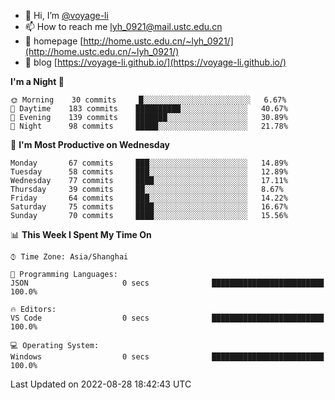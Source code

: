 - 👋 Hi, I’m [@voyage-li](https://github.com/voyage-li/)
- 📫 How to reach me [lyh_0921@mail.ustc.edu.cn](mailto:lyh_0921@mail.ustc.edu.cn)
- 👯 homepage [http://home.ustc.edu.cn/~lyh_0921/](http://home.ustc.edu.cn/~lyh_0921/)
- 🥤 blog [https://voyage-li.github.io/](https://voyage-li.github.io/)

<!--START_SECTION:waka-->
**I'm a Night 🦉** 

```text
🌞 Morning    30 commits     █░░░░░░░░░░░░░░░░░░░░░░░░   6.67% 
🌆 Daytime    183 commits    ██████████░░░░░░░░░░░░░░░   40.67% 
🌃 Evening    139 commits    ███████░░░░░░░░░░░░░░░░░░   30.89% 
🌙 Night      98 commits     █████░░░░░░░░░░░░░░░░░░░░   21.78%

```
📅 **I'm Most Productive on Wednesday** 

```text
Monday       67 commits     ███░░░░░░░░░░░░░░░░░░░░░░   14.89% 
Tuesday      58 commits     ███░░░░░░░░░░░░░░░░░░░░░░   12.89% 
Wednesday    77 commits     ████░░░░░░░░░░░░░░░░░░░░░   17.11% 
Thursday     39 commits     ██░░░░░░░░░░░░░░░░░░░░░░░   8.67% 
Friday       64 commits     ███░░░░░░░░░░░░░░░░░░░░░░   14.22% 
Saturday     75 commits     ████░░░░░░░░░░░░░░░░░░░░░   16.67% 
Sunday       70 commits     ████░░░░░░░░░░░░░░░░░░░░░   15.56%

```


📊 **This Week I Spent My Time On** 

```text
⌚︎ Time Zone: Asia/Shanghai

💬 Programming Languages: 
JSON                     0 secs              █████████████████████████   100.0%

🔥 Editors: 
VS Code                  0 secs              █████████████████████████   100.0%

💻 Operating System: 
Windows                  0 secs              █████████████████████████   100.0%

```


 Last Updated on 2022-08-28 18:42:43 UTC
<!--END_SECTION:waka-->